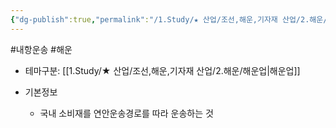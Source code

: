 ```yaml
---
{"dg-publish":true,"permalink":"/1.Study/★ 산업/조선,해운,기자재 산업/2.해운/INFO_해운/내항운송/","created":"2024-11-20T21:02:29.343+09:00","updated":"2025-06-26T17:03:24.117+09:00"}
---
```


#내항운송 #해운 

- 테마구분: [[1.Study/★ 산업/조선,해운,기자재 산업/2.해운/해운업\|해운업]]

- 기본정보
	- 국내 소비재를 연안운송경로를 따라 운송하는 것

